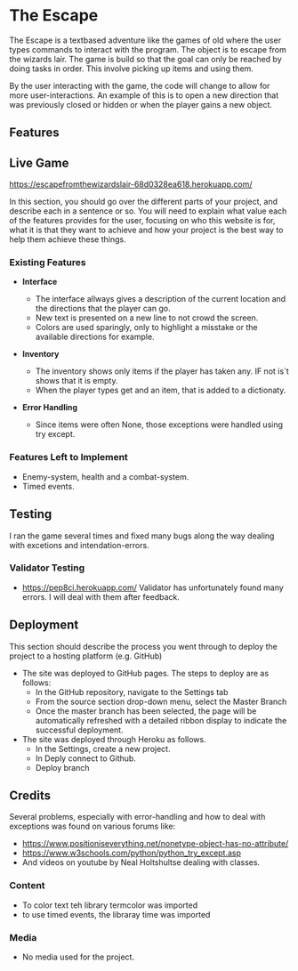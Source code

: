 # The Escape

The Escape is a textbased adventure like the games of old where the user types commands to interact with the program. The object is to escape from the wizards lair.
The game is build so that the goal can only be reached by doing tasks in order. This involve picking up items and using them.

By the user interacting with the game, the code will change to allow for more user-interactions. An example of this is to open a new direction that was previously closed or hidden or when the player gains a new object.

## Features 

## Live Game
https://escapefromthewizardslair-68d0328ea618.herokuapp.com/

In this section, you should go over the different parts of your project, and describe each in a sentence or so. You will need to explain what value each of the features provides for the user, focusing on who this website is for, what it is that they want to achieve and how your project is the best way to help them achieve these things.

### Existing Features

- __Interface__

  - The interface allways gives a description of the current location and the directions that the player can go.
  - New text is presented on a new line to not crowd the screen.
  - Colors are used sparingly, only to highlight a misstake or the available directions for example. 


- __Inventory__

  - The inventory shows only items if the player has taken any. IF not is´t shows that it is empty.
  - When the player types get and an item, that is added to a dictionaty.


- __Error Handling__

  - Since items were often None, those exceptions were handled using try except.


### Features Left to Implement

- Enemy-system, health and a combat-system.
- Timed events.

## Testing 

I ran the game several times and fixed many bugs along the way dealing with excetions and intendation-errors.


### Validator Testing 
- https://pep8ci.herokuapp.com/ Validator has unfortunately found many errors. I will deal with them after feedback.


## Deployment

This section should describe the process you went through to deploy the project to a hosting platform (e.g. GitHub) 

- The site was deployed to GitHub pages. The steps to deploy are as follows: 
  - In the GitHub repository, navigate to the Settings tab 
  - From the source section drop-down menu, select the Master Branch
  - Once the master branch has been selected, the page will be automatically refreshed with a detailed ribbon display to indicate the successful deployment. 
- The site was deployed through Heroku as follows.
  - In the Settings, create a new project.
  - In Deply connect to Github.
  - Deploy branch 

## Credits 

Several problems, especially with error-handling and how to deal with exceptions was found on various forums like:
- https://www.positioniseverything.net/nonetype-object-has-no-attribute/
- https://www.w3schools.com/python/python_try_except.asp
- And videos on youtube by Neal Holtshultse dealing with classes.

### Content 

- To color text teh library termcolor was imported
- to use timed events, the libraray time was imported

### Media

- No media used for the project.
